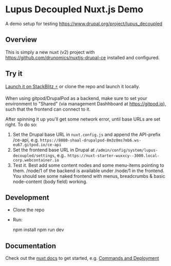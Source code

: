 # Lupus Decoupled Nuxt.js Demo

A demo setup for testing https://www.drupal.org/project/lupus_decoupled

## Overview

This is simply a new nuxt (v2) project with https://github.com/drunomics/nuxtjs-drupal-ce installed and configured.

## Try it 

[Launch it on StackBlitz ⚡️](https://stackblitz.com/edit/nuxt-starter-wuxxcy?file=README.md) or clone the repo and launch it locally.

When using gitpod/DrupalPod as a backend, make sure to set your environment to "Shared" (via management Dashhboard at https://gitpod.io), such that the frontend can connect to it.

After spinning it up you'll get some network error, until base URLs are set right. To do so:

1. Set the Drupal base URL in `nuxt.config.js` and append the API-prefix /ce-api, e.g. `https://8080-shaal-drupalpod-8m3z0ms7mb6.ws-eu67.gitpod.io/ce-api`
2. Set the frontend base URL in Drupal at `/admin/config/system/lupus-decoupled/settings`, e.g.. `https://nuxt-starter-wuxxcy--3000.local-corp.webcontainer.io`
3. Test it. Best add some content nodes and some menu-items pointing to them. /node/1 of the backend is available under /node/1 in the frontend. You should see some naked frontend with menus, breadcrumbs & basic node-content (body field) working.

## Development

 * Clone the repo
 * Run:
 
      npm install
      npm run dev
      
      
 ## Documentation
 
  Check out the [nuxt docs](https://nuxtjs.org/docs/) to get started, e.g. [Commands and Deployment](https://nuxtjs.org/docs/get-started/commands)
